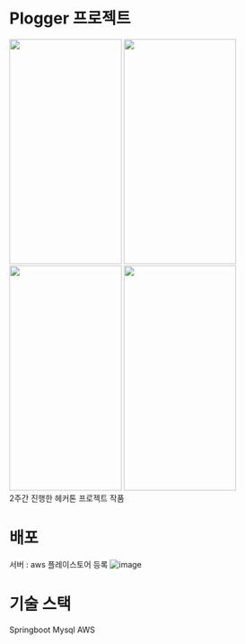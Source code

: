 # Plogger 프로젝트 
<div>
<img src="https://user-images.githubusercontent.com/53941701/232288231-3c9df871-f9ac-44e7-a1e3-dc4ff99e1a26.jpeg" width="200" height="400"/>
<img src="https://user-images.githubusercontent.com/53941701/232288276-2e6da8b1-e83a-4a72-b4a5-84a477331884.png" width="200" height="400"/>
<img src="https://user-images.githubusercontent.com/53941701/232288263-5b9e4983-6073-4e6e-8eb1-b78dd8fe96d8.png" width="200" height="400"/>
<img src="https://user-images.githubusercontent.com/53941701/232288281-4241f1c5-cdfc-49f0-b273-122581b456ec.png" width="200" height="400"/>
</div>
2주간 진행한 헤커톤 프로젝트 작품

# 배포
서버 : aws
플레이스토어 등록
![image](https://user-images.githubusercontent.com/53941701/232288295-6bda59f7-6150-4170-bbdf-65e548ae9bc1.png)

# 기술 스택
Springboot
Mysql
AWS

